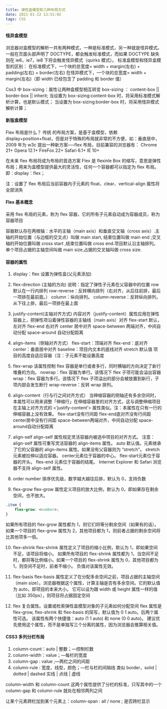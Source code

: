 ```yaml
---
title: 弹性盒模型和几种布局方式
date: 2021-01-22 13:51:02
tags: CSS
---
```


#### 怪异盒模型

浏览器对盒模型的解析一共有两种模式，一种是标准模式，另一种就是怪异模式。
一般在页面头部声明了 DOCTYPE，都会触发标准模式，而如果 DOCTYPE 缺失则在 ie6，ie7，ie8 下将会触发怪异模式（quirks 模式）。
标准盒模型和怪异盒模型的区别：
在标准模式下，一个块的总宽度= width + margin(左右) + padding(左右) + border(左右)
在怪异模式下，一个块的总宽度= width + margin(左右)（即 width 已经包含了 padding 和 border 值）

<!-- more -->

Css3 中 box-sizing：属性让两种盒模型相互转变
box-sizing ： content-box || border-box || inherit;
当设置为 box-sizing:content-box 时，将采用标准模式解析计算，也是默认模式；
当设置为 box-sizing:border-box 时，将采用怪异模式解析计算；

#### 新版盒模型

Flex 布局是什么？
传统 的布局方案，是基于盒模型，依赖 display+position+float，但是对于特殊的布局就非常的不方便，如：垂直居中，2009 年为 w3c 提出一种新方案—–flex 布局，目前兼容的浏览器有：
Chrome 21+
Opera 12.1+
FireFox 22+
Safari 6.1+
IE 10+

在未来 flex 布局将成为布局的首选方案
Flex 是 flexinle Box 的缩写，意思是弹性布局；用来为盒模型提供最大的灵活性，任何一个容器都可以指定为 flex 布局。即：display：flex；

注：设置了 flex 布局后当前容器内子元素的 float、clear、vertical-align 属性将全部消失

#### Flex 基本概念

采用 flex 布局的元素，称为 flex 容器，它的所有子元素自动成为容器成员，称为容器项目

容器默认存在两根轴：水平的主轴（main axis）和垂直交叉轴（cross axis）.主轴的开始位置（与边框的交叉点）叫做 main start, 结束位置叫做 main end ;交叉轴的开始位置叫做 cross start ,结束位置叫做 cross end.项目默认沿主轴排列。单个项目占据的主轴空间叫做 main size,占据的交叉轴叫做 cross size.

#### 容器的属性

1. display：flex
设置为弹性盒(父元素添加)

2. flex-direction (主轴的方向)
说明：指定了弹性子元素在父容器中的位置
row 默认在一行内排列
row-reverse：反转横向排列（右对齐，从后往前排，最后一项排在最前面。）
column：纵向排列。
column-reverse：反转纵向排列，从下往上排，最后一项排在最上面

3. justify-content(主轴对齐方式)
内容对齐（justify-content）属性应用在弹性容器上，把弹性项沿着弹性容器的主轴线（main axis）对齐
flex-start 默认，左对齐
flex-end 右对齐
center 居中对齐
space-between 两端对齐，中间自动分配
space-around 自动分配距离

4. align-items（侧轴对齐方式）
flex-start：顶端对齐
flex-end：底对齐
center：垂直居中对齐
baseline：项目内文本的底线对齐
stretch 默认值 项目的高度自适应容器（注：子元素不能设置高度

5. flex-wrap
该属性控制 flex 容器是单行或者多行，同时横轴的方向决定了新行堆叠的方向。
nowrap：flex 容器为单行。该情况下 flex 子项可能会溢出容器
wrap：flex 容器为多行。该情况下 flex 子项溢出的部分会被放置到新行，子项内部会发生断行
wrap-reverse：反转 wrap 排列。

6. align-content（行与行之间对齐方式）
当伸缩容器的侧轴还有多余空间时，本属性可以用来调整「伸缩行」在伸缩容器里的对齐方式，这与调整伸缩项目在主轴上对齐方式的 <’justify-content’> 属性类似。注：本属性在只有一行的伸缩容器上没有效果。
flex-start没有行间距
flex-end底对齐没有行间距
center居中没有行间距
space-between两端对齐，中间自动分配
space-around自动分配距离

7. align-self
align-self 属性规定灵活容器内被选中项目的对齐方式。
注意：align-self 属性可重写灵活容器的 align-items 属性。
auto 默认值。元素继承了它的父容器的 align-items 属性。如果没有父容器则为 “stretch”。
stretch元素被拉伸以适应容器。
center元素位于容器的中心。
flex-start元素位于容器的开头。
flex-end 元素位于容器的结尾。
Internet Explorer 和 Safari 浏览器不支持 align-self 属性。

8. order
number 排序优先级，数字越大越往后排，默认为 0，支持负数

9. flex-grow
flex-grow 属性定义项目的放大比例，默认为 0，即如果存在剩余空间，也不放大。

```css
.item {
    flex-grow: <number>;
}
```
如果所有项目的 flex-grow 属性都为 1，则它们将等分剩余空间（如果有的话）。如果一个项目的 flex-grow 属性为 2，其他项目都为 1，则前者占据的剩余空间将比其他项多一倍。

10. flex-shrink
flex-shrink 属性定义了项目的缩小比例，默认为 1，即如果空间不足，该项目将缩小。
如果所有项目的 flex-shrink 属性都为 1，当空间不足时，都将等比例缩小。如果一个项目的 flex-shrink 属性为 0，其他项目都为 1，则空间不足时，前者不缩小。
负值对该属性无效。

11. flex-basis
flex-basis 属性定义了在分配多余空间之前，项目占据的主轴空间（main size）。浏览器根据这个属性，计算主轴是否有多余空间。它的默认值为 auto，即项目的本来大小。
它可以设为跟 width 或 height 属性一样的值（比如 350px），则项目将占据固定空间

12. flex
复合属性。设置或检索弹性盒模型对象的子元素如何分配空间
flex 属性是 flex-grow, flex-shrink 和 flex-basis 的简写，默认值为 0 1 auto。后两个属性可选。
该属性有两个快捷值：auto (1 1 auto) 和 none (0 0 auto)。
建议优先使用这个属性，而不是单独写三个分离的属性，因为浏览器会推算相关值。

#### CSS3 多列分栏布局

1. column-count：auto | 整数；—控制栏数
2. column-width：value；—每栏的宽度
3. column-gap : value ;—两栏之间的间距
4. column-rule : 宽度，线型，颜色；—栏与栏的间隔线
类似 border，solid | dotted | dashed 实线 | 点线 | 虚线

column-width 和 column-count 这两个属性提供了分栏的标准，只写其中的一个
column-gap 和 column-rule 就处在相邻两列之间

让某个元素跨栏加到某个元素上：column-span : all / none ; 是否跨栏显示
